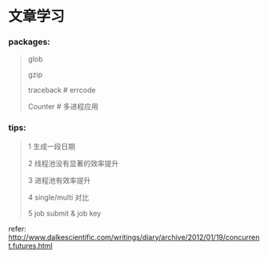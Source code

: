 文章学习
=======
### packages:
> glob
>
> gzip
>
> traceback # errcode
>
> Counter # 多进程应用

### tips:
> 1 生成一段日期
>
> 2 线程池没有显著的效率提升
>
> 3 进程池有效率提升
>
> 4 single/multi 对比
>
> 5 job submit & job key

refer:
http://www.dalkescientific.com/writings/diary/archive/2012/01/19/concurrent.futures.html
